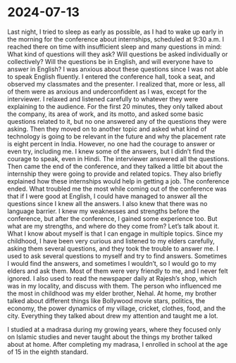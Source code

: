 # 2024-07-13

Last night, I tried to sleep as early as possible, as I had to wake up early in the morning for the conference about internships, scheduled at 9:30 a.m. I reached there on time with insufficient sleep and many questions in mind: What kind of questions will they ask? Will questions be asked individually or collectively? Will the questions be in English, and will everyone have to answer in English? I was anxious about these questions since I was not able to speak English fluently. I entered the conference hall, took a seat, and observed my classmates and the presenter. I realized that, more or less, all of them were as anxious and underconfident as I was, except for the interviewer. I relaxed and listened carefully to whatever they were explaining to the audience. For the first 20 minutes, they only talked about the company, its area of work, and its motto, and asked some basic questions related to it, but no one answered any of the questions they were asking. Then they moved on to another topic and asked what kind of technology is going to be relevant in the future and why the placement rate is eight percent in India. However, no one had the courage to answer or even try, including me. I knew some of the answers, but I didn’t find the courage to speak, even in Hindi. The interviewer answered all the questions. Then came the end of the conference, and they talked a little bit about the internship they were going to provide and related topics. They also briefly explained how these internships would help in getting a job. The conference ended. What troubled me the most while coming out of the conference was that if I were good at English, I could have managed to answer all the questions since I knew all the answers. I also knew that there was no language barrier. I knew my weaknesses and strengths before the conference, but after the conference, I gained some experience too. But what are my strengths, and where do they come from? Let’s talk about it. What I know about myself is that I can engage in multiple topics. Since my childhood, I have been very curious and listened to my elders carefully, asking them several questions, and they took the trouble to answer me. I used to ask several questions to myself and try to find answers. Sometimes I would find the answers, and sometimes I wouldn’t, so I would go to my elders and ask them. Most of them were very friendly to me, and I never felt ignored. I also used to read the newspaper daily at Rajesh’s shop, which was in my locality, and discuss with them. The person who influenced me the most in childhood was my elder brother, Nehal. At home, my brother talked about different things like Bollywood movie stars, politics, the economy, the power dynamics of my village, cricket, clothes, food, and the city. Everything they talked about drew my attention and taught me a lot. 

I studied at a madrasa during my growing years, where they focused only on Islamic studies and never taught about the things my brother talked about at home. After completing my madrasa, I enrolled in school at the age of 15 in the eighth standard.
